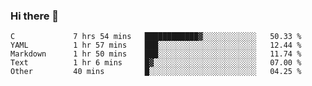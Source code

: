 ### Hi there 👋

<!--
**WShiBin/WShiBin** is a ✨ _special_ ✨ repository because its `README.md` (this file) appears on your GitHub profile.

Here are some ideas to get you started:

- 🔭 I’m currently working on ...
- 🌱 I’m currently learning ...
- 👯 I’m looking to collaborate on ...
- 🤔 I’m looking for help with ...
- 💬 Ask me about ...
- 📫 How to reach me: ...
- 😄 Pronouns: ...
- ⚡ Fun fact: ...
-->

<!--START_SECTION:waka-->

```text
C             7 hrs 54 mins   ████████████▓░░░░░░░░░░░░   50.33 %
YAML          1 hr 57 mins    ███░░░░░░░░░░░░░░░░░░░░░░   12.44 %
Markdown      1 hr 50 mins    ███░░░░░░░░░░░░░░░░░░░░░░   11.74 %
Text          1 hr 6 mins     █▓░░░░░░░░░░░░░░░░░░░░░░░   07.00 %
Other         40 mins         █░░░░░░░░░░░░░░░░░░░░░░░░   04.25 %
```

<!--END_SECTION:waka-->
